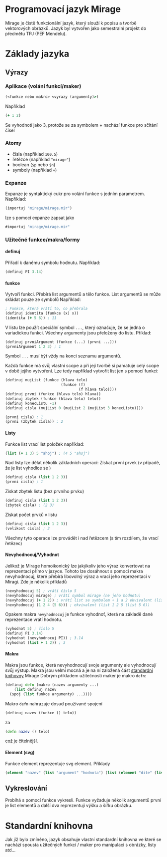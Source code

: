 # Programovací jazyk Mirage
Mirage je čistě funkcionální jazyk, který slouží k popisu a tvorbě vektorových obrázků. Jazyk byl vytvořen jako semestralní projekt do předmětu TPJ (PEF Mendelu).

# Základy jazyka
## Výrazy

### Aplikace (volání funkcí/maker)
```clojure
(<funkce nebo makro> <vyrazy (argumenty)>)
```
Například 

```clojure
(+ 1 2)
```
Se vyhodnotí jako 3, protože se za symbolem + nachází funkce pro sčítání čísel

### Atomy
* čísla (například ```100.5```)
* řetězce (například ```"mirage"```)
* boolean (```$p``` nebo ```$n```)
* symboly (například ```+```)

### Expanze
Expanze je syntaktický cukr pro volání funkce s jedním parametrem. Například:

```clojure
(importuj "mirage/mirage.mir")
```
lze s pomocí expanze zapsat jako
```clojure
#importuj "mirage/mirage.mir"
```
### Užitečné funkce/makra/formy
#### definuj
Přiřadí k danému symbolu hodnutu.
Například:
```clojure
(definuj PI 3.14)
```
#### funkce
Vytvoří funkci. Přebírá list argumentů a tělo funkce. List argumentů se může skládat pouze ze symbolů 
Například:
```clojure
; Funkce, která vrátí to, co přebrala
(definuj identita (funkce (x) x))
(identita (+ 5 6)) ; 11
```
V listu lze použít speciální symbol ```...```, který označuje, že se jedná o variadickou funkci. Všechny argumenty jsou přeloženy do listu. Příklad:
```clojure
(definuj prvniArgument (funkce (...) (prvni ...)))
(prvniArgument 1 2 3) ; 1
```
Symbol ```...``` musí být vždy na konci seznamu argumentů.

Každá funkce má svůj vlastní scope a při její tvorbě si pamatuje celý scope v době jejího vytvoření. Lze tedy například vytvořit list jen s pomocí funkcí:

```clojure
(definuj mujList (funkce (hlava telo)
                         (funkce (f)
                                 (f hlava telo))))
(definuj prvni (funkce (hlava telo) hlava))
(definuj zbytek (funkce (hlava telo) telo))
(definuj konecListu -1)
(definuj cisla (mujList 0 (mujList 2 (mujList 3 konecListu))))

(prvni cisla) ; 1
(prvni (zbytek cisla)) ; 2
```
#### Listy
Funkce list vrací list položek například:
```clojure
(list (+ 1 3) 5 "ahoj") ; (4 5 "ahoj")
```
Nad listy lze dělat několik základních operací:
Získat první prvek (v případě, že je list vyhodíce se )
```clojure
(definuj cisla (list 1 2 3))
(prvni cisla) ; 1
```
Získat zbytek listu (bez prvního prvku)
```clojure
(definuj cisla (list 1 2 3))
(zbytek cisla) ; (2 3)
```
Získat počet prvků v listu
```clojure
(definuj cisla (list 1 2 3))
(velikost cisla) ; 3
```
Všechny tyto operace lze provádět i nad řetězcem (s tím rozdílem, že vrací řetězec)

#### Nevyhodnocuj/Vyhodnot
Jelikož je Mirage homoikonický lze jakýkoliv jeho výraz konvertovat na reprezentaci přímo v jazyce. Tohoto lze dosáhnout s pomocí makra nevyhodnocuj, které přebírá libovolný výraz a vrací jeho reprezentaci v Miragi.
Zde je několik příkladů
```clojure
(nevyhodnocuj 5) ; vrátí číslo 5
(nevyhodnocuj mirage) ; vrátí symbol mirage (ne jeho hodnotu)
(nevyhodnocuj (+ 1 2)) ; vrátí list se symbolem + 1 a 2 ekvivalent (list (nevyhodnocuj +) 1 2)
(nevyhodnocuj (1 2 4 (5 6))) ; ekvivalent (list 1 2 5 (list 5 6))
```
Opakem makra ```nevyhodnocuj``` je funkce vyhodnoť, která na základě dané reprezentace vrátí hodnotu.
```clojure
(vyhodnot 5) ; číslo 5
(definuj PI 3.14)
(vyhodnot (nevyhodnocuj PI)) ; 3.14
(vyhodnot (list + 1 2)) ; 3
```

#### Makra
Makra jsou funkce, která nevyhodnocují svoje argumenty ale vyhodnocují svůj výstup. Makra jsou velmi mocná a je na ní založená část [standardní knihovny](https://github.com/Hnatekmar/TPJ/blob/master/project/mirage/makra/makra.mir) Mirage Dobrým příkladem užitečnosti maker je makro ```defn```:
```clojure
(definuj defn (makro (nazev argumenty ...)
	(list definuj nazev
  (spoj (list funkce argumenty) ...))))
```
Makro ```defn``` nahrazuje dosud používané spojení 

```clojure
(definuj nazev (funkce () telo))
```  
za
```clojure
(defn nazev () telo)
```
což je čitelnější.

#### Element (svg)
Funkce element reprezentuje svg element. Příklady
```clojure
(element "nazev" (list "argument" "hodnota") (list (element "dite" (list) (list)))) ; <nazev argument="hodnota"> <dite></dite> </nazev>
```

## Vykreslování
Probíhá s pomocí funkce vykresli. Funkce vyžaduje několik argumentů první je list elementů a další dva reprezentují výšku a šířku obrázku. 

# Standardní knihovna
Jak jíž bylo zmíněno, jazyk obsahuje vlastní standardní knihovna ve které se nachází spousta užitečných funkcí / maker pro manipulaci s obrázky, listy atd...
